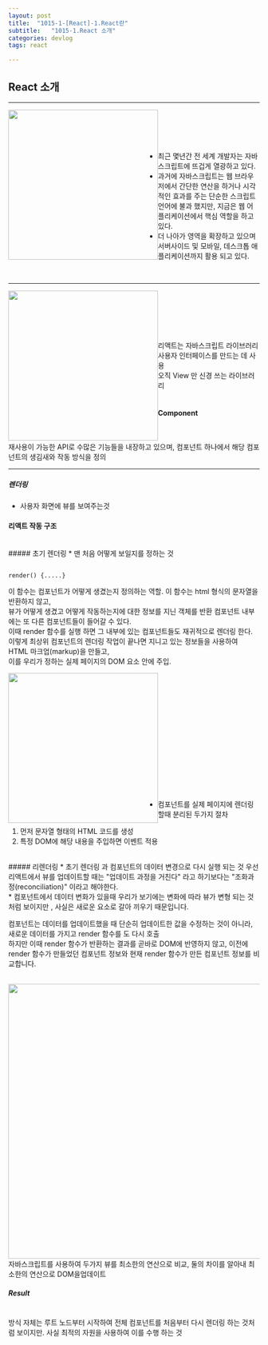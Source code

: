 ```yaml
---
layout: post
title:  "1015-1-[React]-1.React란"
subtitle:   "1015-1.React 소개"
categories: devlog
tags: react

---
```

## React 소개
---

<img style="float: left;" src="https://user-images.githubusercontent.com/49095304/69623441-40614500-1086-11ea-849f-197d95e53061.jpg" width="300"><br/><br/><br/><br/>

* 최근 몇년간 전 세계 개발자는 자바스크립트에 뜨겁게 열광하고 있다.
* 과거에 자바스크립트는 웹 브라우저에서 간단한 연산을 하거나 시각적인 효과를 주는 단순한 스크립트 언어에 불과 했지만, 지금은 웹 어플리케이션에서 핵심 역할을 하고 있다.
* 더 나아가 영역을 확장하고 있으며 서버사이드 및 모바일, 데스크톱 애플리케이션까지 활용 되고 있다.
<br/>

---

<img style="float: left;" src="https://user-images.githubusercontent.com/49095304/69623869-f62c9380-1086-11ea-8c40-c687ded450d9.png" width="300"><br/><br/><br/><br/>

<br/>
리액트는 자바스크립트 라이브러리 사용자 인터페이스를 만드는 데 사용 <br/>
오직 View 만 신경 쓰는 라이브러리 <br/>
<br/>

#### Component
<br/>
<p>
재사용이 가능한 API로 수많은 기능들을 내장하고 있으며, 컴포넌트 하나에서 해당 컴포넌트의 생김새와 작동 방식을 정의 <br/></p>

---

##### 렌더링
* 사용자 화면에 뷰를 보여주는것

#### 리액트 작동 구조
<br/>
##### 초기 렌더링
* 맨 처음 어떻게 보일지를 정하는 것
<br/>


~~~

render() {.....}

~~~


<p>
이 함수는 컴포넌트가 어떻게 생겼는지 정의하는 역할. 이 함수는 html 형식의 문자열을 반환하지 않고, <br/>
뷰가 어떻게 생겼고 어떻게 작동하는지에 대한 정보를 지닌 객체를 반환
컴포넌트 내부에는 또 다른 컴포넌트들이 들어갈 수 있다.<br/>
이때 render 함수를 실행 하면 그 내부에 있는 컴포넌트들도 재귀적으로 렌더링 한다.<br/>
이렇게 최상위 컴포넌트의 렌더링 작업이 끝나면 지니고 있는 정보들을 사용하여 HTML 마크업(markup)을 만들고,<br/>
이를 우리가 정하는 실제 페이지의 DOM 요소 안에 주입.
</p>

<img style="float: left;" src="https://user-images.githubusercontent.com/49095304/69625606-45c08e80-108a-11ea-88b9-05c7b03a2e11.jpg" width="300"><br/><br/><br/><br/><br/><br/><br/><br/><br/><br/>
<br/><br/><br/><br/>
* 컴포넌트를 실제 페이지에 렌더링 할때 분리된 두가지 절차
 1. 먼저 문자열 형태의 HTML 코드를 생성
 2. 특정 DOM에 해당 내용을 주입하면 이벤트 적용

<br/>
##### 리렌더링
* 초기 렌더링 과 컴포넌트의 데이터 변경으로 다시 실행 되는 것
우선 리액트에서 뷰를 업데이트할 때는 "업데이트 과정을 거친다" 라고 하기보다는 "조화과정(reconciliation)" 이라고 해야한다.<br/>
* 컴포넌트에서 데이터 변화가 있을때 우리가 보기에는 변화에 따라 뷰가 변형 되는 것처럼 보이지만 , 사실은 새로운 요소로 갈아 끼우기 때문입니다.
<br/>

컴포넌트는 데이터를 업데이트했을 때 단순히 업데이트한 값을 수정하는 것이 아니라, 새로운 데이터를 가지고 render 함수를 도 다시 호출 <br/>
하지만 이때 render 함수가 반환하는 결과를 곧바로 DOM에 반영하지 않고, 이전에 render 함수가 만들었던 컴포넌트 정보와 현재 render 함수가 만든 컴포넌트 정보를 비교합니다.<br/><br/>

<img style="float: left;" src="https://user-images.githubusercontent.com/49095304/69624559-422c0800-1088-11ea-80ef-68a7b7b9ebb3.png" width="550">
<br/><br/><br/><br/><br/><br/><br/><br/><br/><br/><br/><br/><br/><br/>
자바스크립트를 사용하여 두가지 뷰를 최소한의 연산으로 비교, 둘의 차이를 알아내 최소한의 연산으로 DOM을업데이트
<br/>

##### Result
<br/>
방식 자체는 루트 노드부터 시작하여 전체 컴포넌트를 처음부터 다시 렌더링 하는 것처럼 보이지만. 사실 최적의 자원을 사용하여 이를 수행 하는 것
